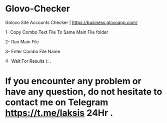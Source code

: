 # Glovo-Checker
Golovo Site Accounts Checker | https://business.glovoapp.com/


1- Copy Combo Text File To Same Main File folder

2- Run Main File

3- Enter Combo File Name

4- Wait For Results (: .


# If you encounter any problem or have any question, do not hesitate to contact me on Telegram https://t.me/laksis 24Hr .
